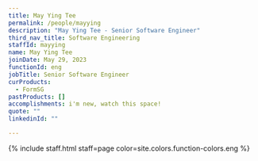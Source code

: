 ```yaml
---
title: May Ying Tee
permalink: /people/mayying
description: "May Ying Tee - Senior Software Engineer"
third_nav_title: Software Engineering
staffId: mayying
name: May Ying Tee
joinDate: May 29, 2023
functionId: eng
jobTitle: Senior Software Engineer
curProducts:
  - FormSG
pastProducts: []
accomplishments: i'm new, watch this space!
quote: ""
linkedinId: ""

---
```


{% include staff.html staff=page color=site.colors.function-colors.eng %}
